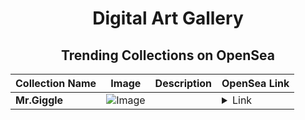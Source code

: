 <div align="center">

# Digital Art Gallery

## Trending Collections on OpenSea

| Collection Name                       | Image                                                                                     | Description                       | OpenSea Link                                                                                          |
|---------------------------------------|-------------------------------------------------------------------------------------------|-----------------------------------|--------------------------------------------------------------------------------------------------------|
| **Mr.Giggle** | ![Image](https://i.seadn.io/s/raw/files/8690f75d18764b24063e03efe2738c1a.gif?w=500&auto=format?w=200&auto=format) |  | <details><summary>Link</summary>[Mr.Giggle](https://opensea.io/collection/mr-giggle-11)</details> |

</div>